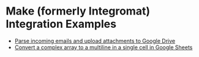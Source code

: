 # Make (formerly Integromat) Integration Examples

* [Parse incoming emails and upload attachments to Google Drive](gmail-to-spreadsheet)
* [Convert a complex array to a multiline in a single cell in Google Sheets](complex-array-to-spreadsheet-cell)